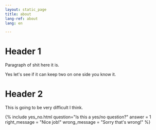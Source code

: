 ```yaml
---
layout: static_page
title: about
lang-ref: about
lang: en

---
```

# Header 1

Paragraph of shit here it is.

Yes let's see if it can keep two on one side you know it.

# Header 2

This is going to be very difficult I think.

<!-- SNIPPET INFO: YES_NO

* The question and answer variables must remain, but the right and wrong messages are optional, they will use a default if not included.
* If yes (oui) is correct, answer = 1. If no (non) is correct, answer = 0.
  \-->

{% include yes_no.html
question="Is this a yes/no question?"
answer = 1
right_message = "Nice job!"
wrong_message = "Sorry that's wrong!"
%}